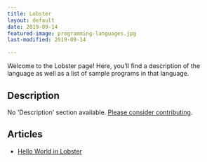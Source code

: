 ```yaml
---
title: Lobster
layout: default
date: 2019-09-14
featured-image: programming-languages.jpg
last-modified: 2019-09-14

---
```


Welcome to the Lobster page! Here, you'll find a description of the language as well as a list of sample programs in that language.

## Description

No 'Description' section available. [Please consider contributing](https://github.com/TheRenegadeCoder/sample-programs-website).

## Articles

- [Hello World in Lobster](https://sampleprograms.io/projects/hello-world/lobster)